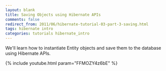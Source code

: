 ```yaml
---           
layout: blank
title: Saving Objects using Hibernate APIs
comments: false
redirect_from: 2011/06/hibernate-tutorial-03-part-3-saving.html
tags: hibernate intro
categories: tutorials hibernate_intro
---
```


We'll learn how to instantiate Entity objects and save them to the database using Hibernate APIs.

{% include youtube.html param="FFMOZY4z6bE" %}
